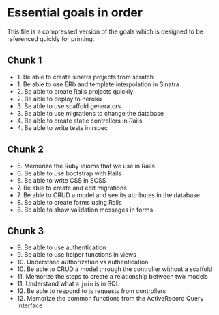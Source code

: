 # Essential goals in order

This file is a compressed version of the goals which is designed to be referenced quickly for printing.

## Chunk 1

* 1\. Be able to create sinatra projects from scratch
* 1\. Be able to use ERb and template interpolation in Sinatra
* 2\. Be able to create Rails projects quickly
* 2\. Be able to deploy to heroku
* 3\. Be able to use scaffold generators
* 3\. Be able to use migrations to change the database
* 4\. Be able to create static controllers in Rails
* 4\. Be able to write tests in rspec

## Chunk 2

* 5\. Memorize the Ruby idioms that we use in Rails
* 6\. Be able to use bootstrap with Rails
* 6\. Be able to write CSS in SCSS
* 7\. Be able to create and edit migrations
* 7\. Be able to CRUD a model and see its attributes in the database
* 8\. Be able to create forms using Rails
* 8\. Be able to show validation messages in forms

## Chunk 3

* 9\. Be able to use authentication
* 9\. Be able to use helper functions in views
* 10\. Understand authorization vs authentication
* 10\. Be able to CRUD a model through the controller without a scaffold
* 11\. Memorize the steps to create a relationship between two models
* 11\. Understand what a `join` is in SQL
* 12\. Be able to respond to js requests from controllers
* 12\. Memorize the common functions from the ActiveRecord Query Interface